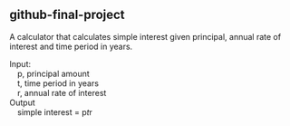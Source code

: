 ## github-final-project

A calculator that calculates simple interest given principal, annual rate of interest and time period in years.  

Input:  
&emsp;p, principal amount  
&emsp;t, time period in years  
&emsp;r, annual rate of interest  
Output  
&emsp;simple interest = p*t*r  
   
